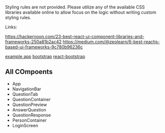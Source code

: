 Styling rules are not provided. Please utilize any of the available CSS libraries available online to allow focus on the logic without writing custom styling rules.

Links:

https://hackernoon.com/23-best-react-ui-component-libraries-and-frameworks-250a81b2ac42
https://medium.com/@zeolearn/6-best-reactjs-based-ui-frameworks-9c780b96236c

[example app](https://www.youtube.com/watch?v=xfmSkLAL__Q)
[bootstrap](https://facebook.github.io/create-react-app/docs/adding-bootstrap)
[react-bootstrap](https://react-bootstrap.github.io/getting-started/introduction/)

## All COmpoents
- App
- NavigationBar
- QuestionTab
- QuestionContainer
- QuestionPreview
- AnswerQuestion
- QuestionResponse
- PersonContainer
- LoginScreen

